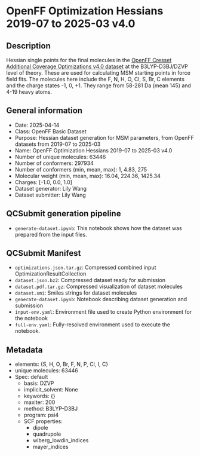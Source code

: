 # OpenFF Optimization Hessians 2019-07 to 2025-03 v4.0

## Description

Hessian single points for the final molecules in the [OpenFF Cresset Additional Coverage Optimizations v4.0 dataset](https://github.com/openforcefield/qca-dataset-submission/tree/master/submissions/2025-03-06-OpenFF-Cresset-Additional-Coverage-Optimizations-v4.0) at the B3LYP-D3BJ/DZVP level of theory. These are used for calculating MSM starting points in force field fits. The molecules here include the F, N, H, O, Cl, S, Br, C elements and the charge states -1, 0, +1. They range from 58-281 Da (mean 145) and 4-19 heavy atoms.

## General information

* Date: 2025-04-14
* Class: OpenFF Basic Dataset
* Purpose: Hessian dataset generation for MSM parameters, from OpenFF datasets from 2019-07 to 2025-03
* Name: OpenFF Optimization Hessians 2019-07 to 2025-03 v4.0
* Number of unique molecules: 63446
* Number of conformers: 297934
* Number of conformers (min, mean, max): 1, 4.83, 275
* Molecular weight (min, mean, max): 16.04, 224.36, 1425.34
* Charges: [-1.0, 0.0, 1.0]
* Dataset generator: Lily Wang
* Dataset submitter: Lily Wang


## QCSubmit generation pipeline

* `generate-dataset.ipynb`: This notebook shows how the dataset was prepared from the input files.


## QCSubmit Manifest

* `optimizations.json.tar.gz`: Compressed combined input OptimizationResultCollection
* `dataset.json.bz2`: Compressed dataset ready for submission
* `dataset.pdf.tar.gz`: Compressed visualization of dataset molecules
* `dataset.smi`: Smiles strings for dataset molecules
* `generate-dataset.ipynb`: Notebook describing dataset generation and submission
* `input-env.yaml`: Environment file used to create Python environment for the notebook
* `full-env.yaml`: Fully-resolved environment used to execute the notebook.


## Metadata

* elements: {S, H, O, Br, F, N, P, Cl, I, C}
* unique molecules: 63446
* Spec: default
  * basis: DZVP
  * implicit_solvent: None
  * keywords: {}
  * maxiter: 200
  * method: B3LYP-D3BJ
  * program: psi4
  * SCF properties:
    * dipole
    * quadrupole
    * wiberg_lowdin_indices
    * mayer_indices

